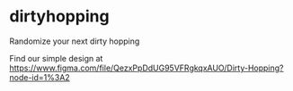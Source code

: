 # dirtyhopping
Randomize your next dirty hopping


Find our simple design at https://www.figma.com/file/QezxPpDdUG95VFRgkqxAUO/Dirty-Hopping?node-id=1%3A2
